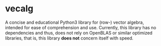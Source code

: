 # vecalg

A concise and educational Python3 library for (row-) vector algebra, intended for ease of comprehension and use. Currently, this library has no dependencies and thus, does not rely on OpenBLAS or similar optimized libraries, that is, this library **does not** concern itself with speed.
